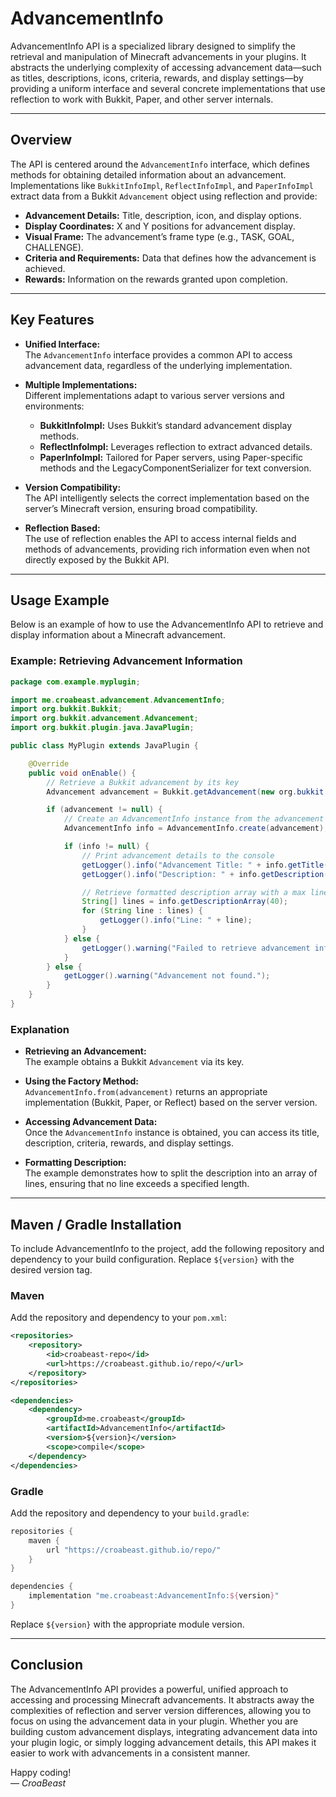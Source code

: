 # AdvancementInfo

AdvancementInfo API is a specialized library designed to simplify the retrieval and manipulation of Minecraft advancements in your plugins. It abstracts the underlying complexity of accessing advancement data—such as titles, descriptions, icons, criteria, rewards, and display settings—by providing a uniform interface and several concrete implementations that use reflection to work with Bukkit, Paper, and other server internals.

---

## Overview

The API is centered around the `AdvancementInfo` interface, which defines methods for obtaining detailed information about an advancement. Implementations like `BukkitInfoImpl`, `ReflectInfoImpl`, and `PaperInfoImpl` extract data from a Bukkit `Advancement` object using reflection and provide:

- **Advancement Details:** Title, description, icon, and display options.
- **Display Coordinates:** X and Y positions for advancement display.
- **Visual Frame:** The advancement’s frame type (e.g., TASK, GOAL, CHALLENGE).
- **Criteria and Requirements:** Data that defines how the advancement is achieved.
- **Rewards:** Information on the rewards granted upon completion.

---

## Key Features

- **Unified Interface:**  
  The `AdvancementInfo` interface provides a common API to access advancement data, regardless of the underlying implementation.

- **Multiple Implementations:**  
  Different implementations adapt to various server versions and environments:
  - **BukkitInfoImpl:** Uses Bukkit’s standard advancement display methods.
  - **ReflectInfoImpl:** Leverages reflection to extract advanced details.
  - **PaperInfoImpl:** Tailored for Paper servers, using Paper-specific methods and the LegacyComponentSerializer for text conversion.

- **Version Compatibility:**  
  The API intelligently selects the correct implementation based on the server’s Minecraft version, ensuring broad compatibility.

- **Reflection Based:**  
  The use of reflection enables the API to access internal fields and methods of advancements, providing rich information even when not directly exposed by the Bukkit API.

---

## Usage Example

Below is an example of how to use the AdvancementInfo API to retrieve and display information about a Minecraft advancement.

### Example: Retrieving Advancement Information

```java
package com.example.myplugin;

import me.croabeast.advancement.AdvancementInfo;
import org.bukkit.Bukkit;
import org.bukkit.advancement.Advancement;
import org.bukkit.plugin.java.JavaPlugin;

public class MyPlugin extends JavaPlugin {

    @Override
    public void onEnable() {
        // Retrieve a Bukkit advancement by its key
        Advancement advancement = Bukkit.getAdvancement(new org.bukkit.NamespacedKey(this, "example_advancement"));

        if (advancement != null) {
            // Create an AdvancementInfo instance from the advancement using the static factory method
            AdvancementInfo info = AdvancementInfo.create(advancement);

            if (info != null) {
                // Print advancement details to the console
                getLogger().info("Advancement Title: " + info.getTitle());
                getLogger().info("Description: " + info.getDescription());

                // Retrieve formatted description array with a max line length of 40 characters
                String[] lines = info.getDescriptionArray(40);
                for (String line : lines) {
                    getLogger().info("Line: " + line);
                }
            } else {
                getLogger().warning("Failed to retrieve advancement info.");
            }
        } else {
            getLogger().warning("Advancement not found.");
        }
    }
}
```

### Explanation

- **Retrieving an Advancement:**  
  The example obtains a Bukkit `Advancement` via its key.

- **Using the Factory Method:**  
  `AdvancementInfo.from(advancement)` returns an appropriate implementation (Bukkit, Paper, or Reflect) based on the server version.

- **Accessing Advancement Data:**  
  Once the `AdvancementInfo` instance is obtained, you can access its title, description, criteria, rewards, and display settings.

- **Formatting Description:**  
  The example demonstrates how to split the description into an array of lines, ensuring that no line exceeds a specified length.

---

## Maven / Gradle Installation

To include AdvancementInfo to the project, add the following repository and dependency to your build configuration. Replace `${version}` with the desired version tag.

### Maven

Add the repository and dependency to your `pom.xml`:

```xml
<repositories>
    <repository>
        <id>croabeast-repo</id>
        <url>https://croabeast.github.io/repo/</url>
    </repository>
</repositories>

<dependencies>
    <dependency>
        <groupId>me.croabeast</groupId>
        <artifactId>AdvancementInfo</artifactId>
        <version>${version}</version>
        <scope>compile</scope>
    </dependency>
</dependencies>
```

### Gradle

Add the repository and dependency to your `build.gradle`:

```groovy
repositories {
    maven {
        url "https://croabeast.github.io/repo/"
    }
}

dependencies {
    implementation "me.croabeast:AdvancementInfo:${version}"
}
```

Replace `${version}` with the appropriate module version.

---

## Conclusion

The AdvancementInfo API provides a powerful, unified approach to accessing and processing Minecraft advancements. It abstracts away the complexities of reflection and server version differences, allowing you to focus on using the advancement data in your plugin. Whether you are building custom advancement displays, integrating advancement data into your plugin logic, or simply logging advancement details, this API makes it easier to work with advancements in a consistent manner.

Happy coding!  
— *CroaBeast*
